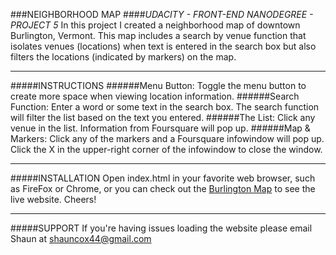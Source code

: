 ###NEIGHBORHOOD MAP
####*UDACITY - FRONT-END NANODEGREE - PROJECT 5*
In this project I created a neighborhood map of downtown
Burlington, Vermont. This map includes a search by venue function
that isolates venues (locations) when text is entered in the 
search box but also filters the locations (indicated by markers) 
on the map.


-----------------------------------------------------------------
#####INSTRUCTIONS
######Menu Button:
	Toggle the menu button to create more space when viewing 
	location information.
######Search Function:
	Enter a word or some text in the search box. The search 
	function will filter the list based on the text you entered.
######The List: 
	Click any venue in the list. Information from Foursquare will
	pop up.
######Map & Markers:
	Click any of the markers and a Foursquare infowindow will 
	pop up. Click the X in the upper-right corner of the 
	infowindow to close the window.


-----------------------------------------------------------------
#####INSTALLATION
Open index.html in your favorite web browser, such as FireFox or 
Chrome, or you can check out the 
[Burlington Map](http://shaunc44.github.io/neighborhood-map/) to see 
the live website. Cheers!


-----------------------------------------------------------------
#####SUPPORT
If you're having issues loading the website please email 
Shaun at shauncox44@gmail.com